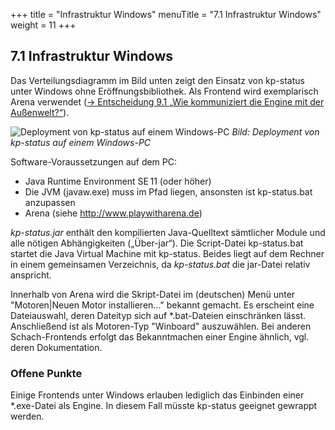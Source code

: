 +++
title = "Infrastruktur Windows"
menuTitle = "7.1 Infrastruktur Windows"
weight = 11
+++

## 7.1 Infrastruktur Windows

Das Verteilungsdiagramm im Bild unten zeigt den Einsatz von kp-status unter Windows ohne Eröffnungsbibliothek.
Als Frontend wird exemplarisch Arena verwendet ([→ Entscheidung 9.1 „Wie kommuniziert die Engine mit der Außenwelt?“](/09_entscheidungen/01_anbindung/)).

![Deployment von kp-status auf einem Windows-PC](/images/Abb09_17_Deploymentkp-status.png "Deployment von kp-status auf einem Windows-PC")
*Bild:	Deployment von kp-status auf einem Windows-PC*

Software-Voraussetzungen auf dem PC:

* Java Runtime Environment SE 11 (oder höher)
* Die JVM (javaw.exe) muss im Pfad liegen, ansonsten ist kp-status.bat anzupassen
* Arena (siehe http://www.playwitharena.de)

_kp-status.jar_ enthält den kompilierten Java-Quelltext sämtlicher Module und alle nötigen Abhängigkeiten („Über-jar“).
Die Script-Datei kp-status.bat startet die Java Virtual Machine mit kp-status.
Beides liegt auf dem Rechner in einem gemeinsamen Verzeichnis, da _kp-status.bat_ die jar-Datei relativ anspricht.

Innerhalb von Arena wird die Skript-Datei im (deutschen) Menü unter "Motoren|Neuen Motor installieren..." bekannt gemacht.
Es erscheint eine Dateiauswahl, deren Dateityp sich auf \*.bat-Dateien einschränken lässt. Anschließend ist als Motoren-Typ "Winboard" auszuwählen.
Bei anderen Schach-Frontends erfolgt das Bekanntmachen einer Engine ähnlich, vgl. deren Dokumentation.

### Offene Punkte
Einige Frontends unter Windows erlauben lediglich das Einbinden einer \*.exe-Datei als Engine.
In diesem Fall müsste kp-status geeignet gewrappt werden.
